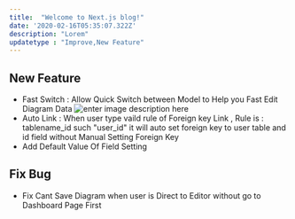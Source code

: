 ```yaml
---
title:  "Welcome to Next.js blog!"
date: '2020-02-16T05:35:07.322Z'
description: "Lorem"
updatetype : "Improve,New Feature"
---
```


## New Feature
 - Fast Switch : Allow Quick Switch between Model to Help you Fast Edit Diagram Data
![enter image description here](https://i.ibb.co/sygdY7J/showcase1.png)
 - Auto Link : When user type vaild rule of Foreign key Link , Rule is : tablename_id such "user_id" it will auto set foreign key to user table and id field without Manual Setting Foreign Key
 - Add Default Value Of Field Setting
 
## Fix Bug
 - Fix Cant Save Diagram when user is Direct to Editor without go to Dashboard Page First

